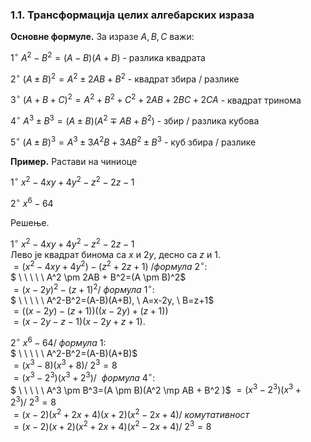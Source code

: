 ### 1.1. **Трансформација целих алгебарских израза**

**Основне формуле.** За изразе $A, B, C$ важи:

$1^{\circ} \ A^2-B^2=(A-B)(A+B)$ - разлика квадрата

$2 ^{\circ} \ (A \pm B)^2=A^2 \pm 2AB + B^2$ - квадрат збира / разлике

$3^{\circ} \ (A+B+C)^2=A^2+B^2+C^2+2AB+2BC+2CA$ - квадрат тринома

$4 ^{\circ} \ A^3 \pm B^3=(A \pm B)(A^2 \mp AB + B^2 )$ - збир / разлика кубова

$5 ^{\circ} \ (A \pm B)^3=A^3 \pm 3A^2B+3AB^2 \pm B^3$ - куб збира / разлике

**Пример.** Растави на чиниоце

$1^{\circ} \ x^2-4xy+4y^2-z^2-2z-1$

$2^{\circ} \ x^6-64$

Решење.

$1^{\circ} \ x^2-4xy+4y^2-z^2-2z-1$<br> 
Лево је квадрат бинома са $x$ и $2y$, десно са $z$ и $1$.
<br>
$=(x^2-4xy+4y^2)-(z^2+2z+1) \ /формула \ 2^{\circ}:$ <br>
$ \ \ \ \ \ A^2 \pm 2AB + B^2=(A \pm B)^2$ <br>
$=(x-2y)^2-(z+1)^2/ \ формула \ 1^{\circ}:$ <br>
$ \ \ \ \ \ A^2-B^2=(A-B)(A+B), \ A=x-2y, \ B=z+1$ <br>
$=((x-2y)-(z+1))((x-2y)+(z+1))$ <br>
$=(x-2y-z-1)(x-2y+z+1).$

$2^{\circ} \ x^6-64  / \ формула \ 1:$ <br>
$ \  \  \  \  \ A^2-B^2=(A-B)(A+B)$ <br>
$=(x^3-8)(x^3+8)/ \ 2^3=8$ <br>
$=(x^3-2^3)(x^3+2^3)/ \ \ формула \ 4^{\circ}:$ <br>
$  \  \  \  \ \ A^3 \pm B^3=(A \pm B)(A^2 \mp AB + B^2 )$
$=(x^3-2^3)(x^3+2^3)/ \ 2^3=8$ <br>
$=(x-2)(x^2+2x+4)(x+2)(x^2-2x+4)/ \ комутативност$ <br>
$=(x-2)(x+2)(x^2+2x+4)(x^2-2x+4)/ \ 2^3=8$ <br>